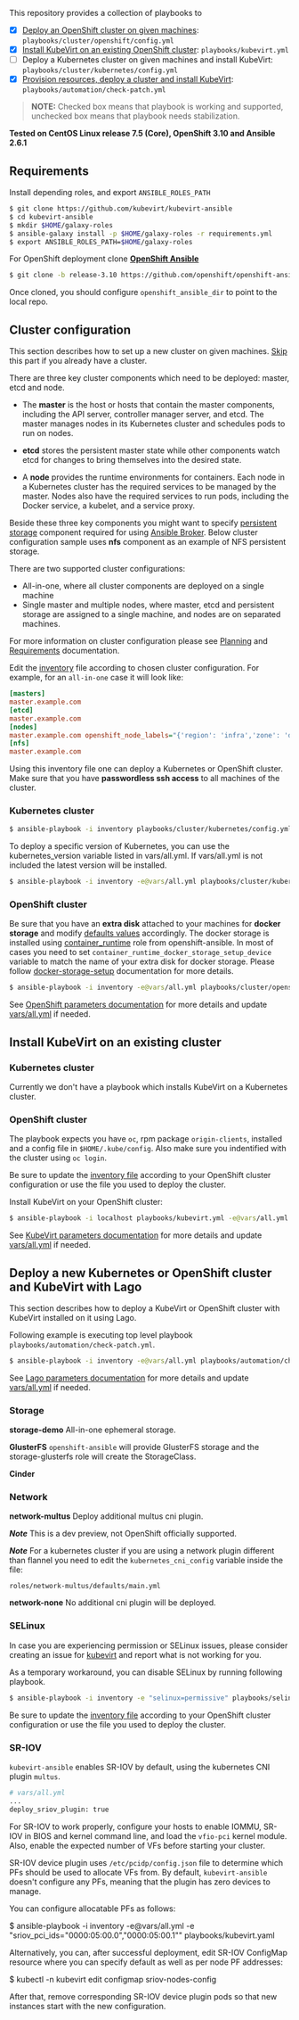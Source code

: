 This repository provides a collection of playbooks to

- [x] [Deploy an OpenShift cluster on given machines](#deploy-kubernetes-or-openshift-and-kubevirt): `playbooks/cluster/openshift/config.yml`
- [x] [Install KubeVirt on an existing OpenShift cluster](#install-kubevirt-on-existing-cluster): `playbooks/kubevirt.yml`
- [ ] Deploy a Kubernetes cluster on given machines and install KubeVirt: `playbooks/cluster/kubernetes/config.yml`
- [x] [Provision resources, deploy a cluster and install KubeVirt](#deploy-new-kubernetes-or-openshift-cluster-and-kubevirt-with-lago): `playbooks/automation/check-patch.yml`

> **NOTE:** Checked box means that playbook is working and supported, unchecked box means that playbook needs stabilization.

**Tested on CentOS Linux release 7.5 (Core), OpenShift 3.10 and Ansible 2.6.1**

## Requirements

Install depending roles, and export `ANSIBLE_ROLES_PATH`

```bash
$ git clone https://github.com/kubevirt/kubevirt-ansible
$ cd kubevirt-ansible
$ mkdir $HOME/galaxy-roles
$ ansible-galaxy install -p $HOME/galaxy-roles -r requirements.yml
$ export ANSIBLE_ROLES_PATH=$HOME/galaxy-roles
```

For OpenShift deployment clone [**OpenShift Ansible**](openshift-ansible-project)

```bash
$ git clone -b release-3.10 https://github.com/openshift/openshift-ansible
```

Once cloned, you should configure `openshift_ansible_dir` to point to the local
repo.

## Cluster configuration
This section describes how to set up a new cluster on given machines. [Skip](#install-kubevirt-on-an-existing-cluster) this part if you already have a cluster.

There are three key cluster components which need to be deployed: master, etcd and node.

* The **master** is the host or hosts that contain the master components,
  including the API server, controller manager server, and etcd.
  The master manages nodes in its Kubernetes cluster and schedules pods
  to run on nodes.

* **etcd** stores the persistent master state while other components watch
  etcd for changes to bring themselves into the desired state.

* A **node** provides the runtime environments for containers.
  Each node in a Kubernetes cluster has the required services
  to be managed by the master. Nodes also have the required services
  to run pods, including the Docker service, a kubelet, and a service proxy.

Beside these three key components you might want to specify [persistent storage](https://docs.openshift.com/enterprise/latest/install_config/persistent_storage/index.html) component required for using [Ansible Broker](https://docs.openshift.com/container-platform/latest/install_config/oab_broker_configuration.html). Below cluster configuration sample uses **nfs** component as an example of NFS persistent storage.

There are two supported cluster configurations:

* All-in-one, where all cluster components are deployed on a single machine
* Single master and multiple nodes, where master, etcd and persistent storage are assigned to a single machine, and nodes are on separated machines.

For more information on cluster configuration please see [Planning](https://docs.okd.io/latest/install/index.html) and [Requirements](https://docs.okd.io/latest/install/prerequisites.html) documentation.

Edit the [inventory](../inventory) file according to chosen cluster configuration. For example, for an `all-in-one` case it will look like:

```ini
[masters]
master.example.com
[etcd]
master.example.com
[nodes]
master.example.com openshift_node_labels="{'region': 'infra','zone': 'default'}" openshift_schedulable=true openshift_node_group_name='node-config-infra-compute'
[nfs]
master.example.com
```

Using this inventory file one can deploy a Kubernetes or OpenShift cluster.
Make sure that you have **passwordless ssh access** to all machines of the cluster.

### Kubernetes cluster


```bash
$ ansible-playbook -i inventory playbooks/cluster/kubernetes/config.yml
```

To deploy a specific version of Kubernetes, you can use the kubernetes_version
variable listed in vars/all.yml. If vars/all.yml is not included the latest
version will be installed.

```bash
$ ansible-playbook -i inventory -e@vars/all.yml playbooks/cluster/kubernetes/config.yml
```

### OpenShift cluster

Be sure that you have an **extra disk** attached to your machines
for **docker storage** and modify [defaults values][container_runtime-defaults]
accordingly. The docker storage is installed using [container_runtime] role from openshift-ansible.
In most of cases you need to set `container_runtime_docker_storage_setup_device` variable
to match the name of your extra disk for docker storage.
Please follow [docker-storage-setup] documentation for more details.


```bash
$ ansible-playbook -i inventory -e@vars/all.yml playbooks/cluster/openshift/config.yml -e "openshift_ansible_dir=$PWD/openshift-ansible/"
```
See [OpenShift parameters documentation](./cluster/openshift/README.md) for more details and update [vars/all.yml](../vars/all.yml) if needed.

## Install KubeVirt on an existing cluster

### Kubernetes cluster

Currently we don't have a playbook which installs KubeVirt on a Kubernetes cluster.

### OpenShift cluster

The playbook expects you have ```oc```, rpm package ```origin-clients```,
installed and a config file in ```$HOME/.kube/config```.  Also make sure you
indentified with the cluster using ```oc login```.

Be sure to update the [inventory file](../inventory) according to your OpenShift cluster configuration or use the file you used to deploy the cluster.

Install KubeVirt on your OpenShift cluster:

```bash
$ ansible-playbook -i localhost playbooks/kubevirt.yml -e@vars/all.yml
```

See [KubeVirt parameters documentation](../roles/kubevirt/README.md) for more details and update [vars/all.yml](../vars/all.yml) if needed.

## Deploy a new Kubernetes or OpenShift cluster and KubeVirt with Lago

This section describes how to deploy a KubeVirt or OpenShift cluster with KubeVirt installed on it using Lago.

Following example is executing top level playbook `playbooks/automation/check-patch.yml`.

```bash
$ ansible-playbook -i inventory -e@vars/all.yml playbooks/automation/check-patch.yml
```

See [Lago parameters documentation](../playbooks/provider/lago/README.md) for more details and update [vars/all.yml](../vars/all.yml) if needed.

### Storage

**storage-demo**
All-in-one ephemeral storage.

**GlusterFS**
```openshift-ansible``` will provide GlusterFS storage and the storage-glusterfs role will
create the StorageClass.

**Cinder**

### Network

**network-multus**
Deploy additional multus cni plugin.

***Note***  This is a dev preview, not OpenShift officially supported.

***Note***  For a kubernetes cluster if you are using a network plugin different than flannel you need to edit the `kubernetes_cni_config` variable inside the file:         
```
roles/network-multus/defaults/main.yml
```

**network-none**
No additional cni plugin will be deployed.

### SELinux

In case you are experiencing permission or SELinux issues, please consider
creating an issue for [kubevirt](https://github.com/kubevirt/kubevirt/issues/)
and report what is not working for you.

As a temporary workaround, you can disable SELinux by running following playbook.

```bash
$ ansible-playbook -i inventory -e "selinux=permissive" playbooks/selinux.yml
```

Be sure to update the [inventory file](../inventory) according to your OpenShift cluster configuration or use the file you used to deploy the cluster.

### SR-IOV

```kubevirt-ansible``` enables SR-IOV by default, using the kubernetes CNI
plugin ```multus```.

```bash
# vars/all.yml
...
deploy_sriov_plugin: true
```

For SR-IOV to work properly, configure your hosts to enable IOMMU, SR-IOV in
BIOS and kernel command line, and load the ```vfio-pci``` kernel module. Also,
enable the expected number of VFs before starting your cluster.

SR-IOV device plugin uses ```/etc/pcidp/config.json``` file to determine which
PFs should be used to allocate VFs from. By default, ```kubevirt-ansible```
doesn't configure any PFs, meaning that the plugin has zero devices to manage.

You can configure allocatable PFs as follows:

$ ansible-playbook -i inventory -e@vars/all.yml -e "sriov_pci_ids=\"0000:05:00.0\",\"0000:05:00.1\"" playbooks/kubevirt.yaml

Alternatively, you can, after successful deployment, edit SR-IOV ConfigMap
resource where you can specify default as well as per node PF addresses:

$ kubectl -n kubevirt edit configmap sriov-nodes-config

After that, remove corresponding SR-IOV device plugin pods so that new
instances start with the new configuration.

[container_runtime]: https://github.com/openshift/openshift-ansible/tree/master/roles/container_runtime
[docker-storage-setup]: https://docs.openshift.org/latest/install_config/install/host_preparation.html#configuring-docker-storage
[container_runtime-defaults]: https://github.com/openshift/openshift-ansible/blob/master/roles/container_runtime/defaults/main.yml
[openshift-ansible-project]: https://github.com/openshift/openshift-ansible
